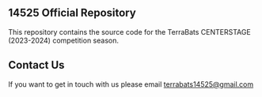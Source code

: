 ## 14525 Official Repository

This repository contains the source code for the TerraBats CENTERSTAGE (2023-2024) competition season.  


## Contact Us

If you want to get in touch with us please email terrabats14525@gmail.com 

